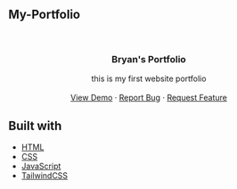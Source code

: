 ## My-Portfolio


<!-- PROJECT LOGO -->
<br />
<div align="center">


  <h3 align="center">Bryan's Portfolio</h3>

  <p align="center">
    this is my first website portfolio
    <br />
    <br />
    <a href="https://jackboys.netlify.app">View Demo</a>
    ·
    <a href="https://instagram.com/jackboysbaby">Report Bug</a>
    ·
    <a href="https://instagram.com/jackboysbaby">Request Feature</a>
  </p>
</div>

## Built with

* [HTML]()
* [CSS]()
* [JavaScript](https://www.javascript.com/)
* [TailwindCSS](https://tailwindcss.com/)
